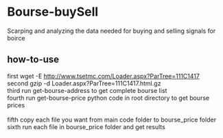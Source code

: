 # Bourse-buySell
Scarping and analyzing the data needed for buying and selling signals for boirce<br/>

## how-to-use
first wget -E http://www.tsetmc.com/Loader.aspx?ParTree=111C1417<br/>
second gzip -d Loader.aspx\?ParTree\=111C1417.html.gz<br/>
third run get-bourse-address to get complete bourse list<br/>
fourth run get-bourse-price python code in root directory to get bourse prices<br/>  
fifth copy each file you want from main code folder to bourse_price folder<br/>
sixth run each file in bourse_price folder and get results<br/>
